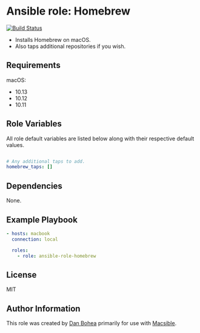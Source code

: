 # Ansible role: Homebrew

[![Build Status](https://travis-ci.org/danbohea/ansible-role-homebrew.svg?branch=master)](https://travis-ci.org/danbohea/ansible-role-homebrew)

- Installs Homebrew on macOS.
- Also taps additional repositories if you wish.

## Requirements

macOS:
- 10.13
- 10.12
- 10.11

## Role Variables

All role default variables are listed below along with their respective default values.

```yaml

# Any additional taps to add.
homebrew_taps: []

```

## Dependencies

None.

## Example Playbook

```yaml
- hosts: macbook
  connection: local

  roles:
    - role: ansible-role-homebrew
```

## License

MIT

## Author Information

This role was created by [Dan Bohea](http://bohea.co.uk) primarily for use with [Macsible](https://github.com/macsible/macsible).
